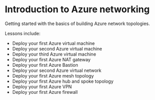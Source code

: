 # Introduction to Azure networking

Getting started with the basics of building Azure network topologies.

Lessons include:

- Deploy your first Azure virtual machine
- Deploy your second Azure virtual machine
- Deploy your third Azure virtual machine
- Deploy your first Azure NAT gateway
- Deploy your first Azure Bastion
- Deploy your second Azure virtual network
- Deploy your first Azure mesh topology
- Deploy your first Azure hub and spoke topology
- Deploy your first Azure VPN
- Deploy your first Azure firewall